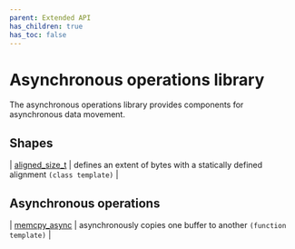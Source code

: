 ```yaml
---
parent: Extended API
has_children: true
has_toc: false
---
```


# Asynchronous operations library

The asynchronous operations library provides components for asynchronous data movement.

## Shapes

| [aligned_size_t](./asynchronous_operations_library/aligned_size_t.md) | defines an extent of bytes with a statically defined alignment `(class template)` |

## Asynchronous operations

| [memcpy_async](./asynchronous_operations_library/memcpy_async.md) | asynchronously copies one buffer to another `(function template)` |
